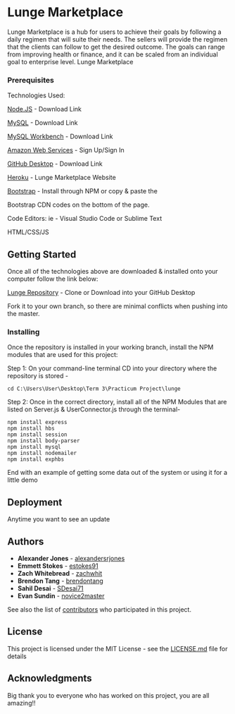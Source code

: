 # Lunge Marketplace

Lunge Marketplace is a hub for users to achieve their goals by following a daily regimen that will suite their needs. 
The sellers will provide the regimen that the clients can follow to get the desired outcome.
The goals can range from improving health or finance, and it can be scaled from an individual goal to enterprise level.
Lunge Marketplace  


### Prerequisites

Technologies Used:


[Node.JS](https://nodejs.org/en/download/) - Download Link

[MySQL](https://dev.mysql.com/downloads/installer/) - Download Link

[MySQL Workbench](https://dev.mysql.com/downloads/workbench/) - Download Link

[Amazon Web Services](https://aws.amazon.com/) - Sign Up/Sign In

[GitHub Desktop](https://desktop.github.com/) - Download Link

[Heroku](https://lunge-2.herokuapp.com) - Lunge Marketplace Website

[Bootstrap](https://getbootstrap.com/) -  Install through NPM or copy & paste the 

Bootstrap CDN codes on the bottom of the page.

Code Editors: ie - Visual Studio Code or Sublime Text

HTML/CSS/JS


## Getting Started
Once all of the technologies above are downloaded & installed onto your computer follow the link below:

[Lunge Repository](https://github.com/alexandersrjones/lunge) - Clone or Download into your GitHub Desktop

Fork it to your own branch, so there are minimal conflicts when pushing into the master.


### Installing

Once the repository is installed in your working branch, install the NPM modules that are used for this project:


Step 1: On your command-line terminal CD into your directory where the repository is stored - 

```
cd C:\Users\User\Desktop\Term 3\Practicum Project\lunge
```

Step 2: Once in the correct directory, install all of the NPM Modules that are listed on Server.js & UserConnector.js through the terminal- 

```
npm install express
npm install hbs
npm install session
npm install body-parser
npm install mysql
npm install nodemailer
npm install exphbs
```

End with an example of getting some data out of the system or using it for a little demo


## Deployment

Anytime you want to see an update 

## Authors

* **Alexander Jones** - [alexandersrjones](https://github.com/alexandersrjones)
* **Emmett Stokes** - [estokes91](https://github.com/estokes91)
* **Zach Whitebread** - [zachwhit](https://github.com/zachwhit)
* **Brendon Tang** - [brendontang](https://github.com/brendontang)
* **Sahil Desai** - [SDesai71](https://github.com/SDesai71)
* **Evan Sundin** - [novice2master](https://github.com/novice2master)


See also the list of [contributors](https://github.com/your/project/contributors) who participated in this project.

## License

This project is licensed under the MIT License - see the [LICENSE.md](LICENSE.md) file for details

## Acknowledgments

Big thank you to everyone who has worked on this project, you are all amazing!!
